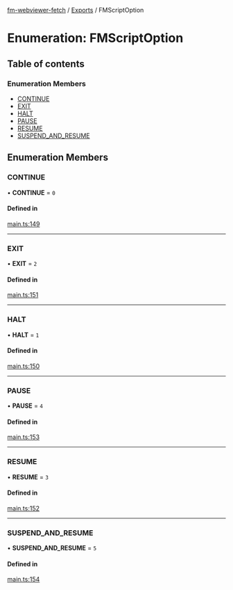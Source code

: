 [fm-webviewer-fetch](../README.md) / [Exports](../modules.md) / FMScriptOption

# Enumeration: FMScriptOption

## Table of contents

### Enumeration Members

- [CONTINUE](FMScriptOption.md#continue)
- [EXIT](FMScriptOption.md#exit)
- [HALT](FMScriptOption.md#halt)
- [PAUSE](FMScriptOption.md#pause)
- [RESUME](FMScriptOption.md#resume)
- [SUSPEND\_AND\_RESUME](FMScriptOption.md#suspend_and_resume)

## Enumeration Members

### CONTINUE

• **CONTINUE** = ``0``

#### Defined in

[main.ts:149](https://github.com/proofgeist/fm-webviewer-fetch/blob/63a2e28/src/main.ts#L149)

___

### EXIT

• **EXIT** = ``2``

#### Defined in

[main.ts:151](https://github.com/proofgeist/fm-webviewer-fetch/blob/63a2e28/src/main.ts#L151)

___

### HALT

• **HALT** = ``1``

#### Defined in

[main.ts:150](https://github.com/proofgeist/fm-webviewer-fetch/blob/63a2e28/src/main.ts#L150)

___

### PAUSE

• **PAUSE** = ``4``

#### Defined in

[main.ts:153](https://github.com/proofgeist/fm-webviewer-fetch/blob/63a2e28/src/main.ts#L153)

___

### RESUME

• **RESUME** = ``3``

#### Defined in

[main.ts:152](https://github.com/proofgeist/fm-webviewer-fetch/blob/63a2e28/src/main.ts#L152)

___

### SUSPEND\_AND\_RESUME

• **SUSPEND\_AND\_RESUME** = ``5``

#### Defined in

[main.ts:154](https://github.com/proofgeist/fm-webviewer-fetch/blob/63a2e28/src/main.ts#L154)
